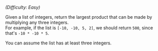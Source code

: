 _(Difficulty: Easy)_

Given a list of integers, return the largest product that can be made by multiplying any three integers.  
For example, if the list is `[-10, -10, 5, 2]`, we should return `500`, since that's `-10 * -10 * 5`.

You can assume the list has at least three integers.